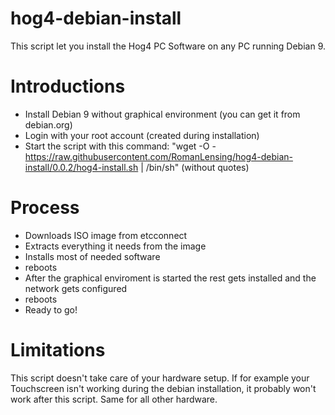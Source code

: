 # hog4-debian-install

This script let you install the Hog4 PC Software on any PC running Debian 9.

# Introductions
- Install Debian 9 without graphical environment (you can get it from debian.org)
- Login with your root account (created during installation)
- Start the script with this command: "wget -O - https://raw.githubusercontent.com/RomanLensing/hog4-debian-install/0.0.2/hog4-install.sh | /bin/sh" (without quotes)

# Process
- Downloads ISO image from etcconnect
- Extracts everything it needs from the image
- Installs most of needed software
- reboots
- After the graphical enviroment is started the rest gets installed and the network gets configured
- reboots
- Ready to go!

# Limitations
This script doesn't take care of your hardware setup. If for example your Touchscreen isn't working during the debian installation, it probably won't work after this script. Same for all other hardware.
